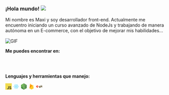 
### ¡Hola mundo! <img src="https://media.giphy.com/media/hvRJCLFzcasrR4ia7z/giphy.gif" width="25px">

Mi nombre es Maxi y soy desarrollador front-end. Actualmente me encuentro iniciando un curso avanzado de NodeJs y trabajando de manera autónoma en un E-commerce, con el objetivo de mejorar mis habilidades...

<img align="center" alt="GIF" src="https://experienciajoven.com/wp-content/uploads/2021/03/que-hace-un-programador-web.gif" width="800" />

**Me puedes encontrar en:**

<a href="https://www.instagram.com/maxiferrioli/?hl=es-la"><img align="left" alt="" width="30px" src="https://raw.githubusercontent.com/hussainweb/hussainweb/main/icons/instagram.png"/> </a>
<a href="https://www.linkedin.com/in/maximiliano-adri%C3%A1n-ferrioli/
"><img align="left" alt="" width="30px" src="https://raw.githubusercontent.com/peterthehan/peterthehan/master/assets/linkedin.svg" /></a>

<br></br>
   
**Lenguajes y herramientas que manejo:**  

<code><img height="20" src="https://raw.githubusercontent.com/github/explore/80688e429a7d4ef2fca1e82350fe8e3517d3494d/topics/javascript/javascript.png"></code>
<code><img height="20" src="https://raw.githubusercontent.com/github/explore/80688e429a7d4ef2fca1e82350fe8e3517d3494d/topics/react/react.png"></code>
<code><img height="20" src="https://raw.githubusercontent.com/github/explore/80688e429a7d4ef2fca1e82350fe8e3517d3494d/topics/nodejs/nodejs.png"></code>
<code><img height="20" src="https://raw.githubusercontent.com/github/explore/80688e429a7d4ef2fca1e82350fe8e3517d3494d/topics/firebase/firebase.png"></code>
<code><img height="20" src="https://raw.githubusercontent.com/github/explore/80688e429a7d4ef2fca1e82350fe8e3517d3494d/topics/git/git.png"></code>
